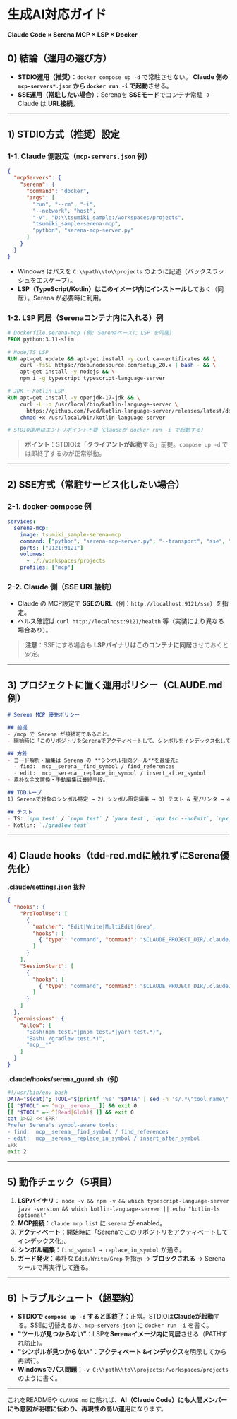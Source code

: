 # 生成AI対応ガイド

**Claude Code × Serena MCP × LSP × Docker**

## 0) 結論（運用の選び方）

* **STDIO運用（推奨）**：`docker compose up -d` で常駐させない。
  **Claude 側の `mcp-servers*.json` から `docker run -i` で起動**させる。
* **SSE運用（常駐したい場合）**：Serenaを **SSEモード**でコンテナ常駐 → Claude は **URL接続**。

---

## 1) STDIO方式（推奨）設定

### 1-1. Claude 側設定（`mcp-servers.json` 例）

```json
{
  "mcpServers": {
    "serena": {
      "command": "docker",
      "args": [
        "run", "--rm", "-i",
        "--network", "host",
        "-v", "D:\\tsumiki_sample:/workspaces/projects",
        "tsumiki_sample-serena-mcp",
        "python", "serena-mcp-server.py"
      ]
    }
  }
}
```

* Windows はパスを `C:\\path\\to\\projects` のように記述（バックスラッシュをエスケープ）。
* **LSP（TypeScript/Kotlin）はこのイメージ内にインストール**しておく（同居）。Serena が必要時に利用。

### 1-2. LSP 同居（Serenaコンテナ内に入れる）例

```Dockerfile
# Dockerfile.serena-mcp (例: Serenaベースに LSP を同居)
FROM python:3.11-slim

# Node/TS LSP
RUN apt-get update && apt-get install -y curl ca-certificates && \
    curl -fsSL https://deb.nodesource.com/setup_20.x | bash - && \
    apt-get install -y nodejs && \
    npm i -g typescript typescript-language-server

# JDK + Kotlin LSP
RUN apt-get install -y openjdk-17-jdk && \
    curl -L -o /usr/local/bin/kotlin-language-server \
      https://github.com/fwcd/kotlin-language-server/releases/latest/download/server && \
    chmod +x /usr/local/bin/kotlin-language-server

# STDIO運用はエントリポイント不要（Claudeが docker run -i で起動する）
```

> **ポイント**：STDIOは「**クライアントが起動**する」前提。`compose up -d` では即終了するのが正常挙動。

---

## 2) SSE方式（常駐サービス化したい場合）

### 2-1. docker-compose 例

```yaml
services:
  serena-mcp:
    image: tsumiki_sample-serena-mcp
    command: ["python", "serena-mcp-server.py", "--transport", "sse", "--port", "9121", "--host", "0.0.0.0"]
    ports: ["9121:9121"]
    volumes:
      - ./:/workspaces/projects
    profiles: ["mcp"]
```

### 2-2. Claude 側（SSE URL接続）

* Claude の MCP設定で **SSEのURL**（例：`http://localhost:9121/sse`）を指定。
* ヘルス確認は `curl http://localhost:9121/health` 等（実装により異なる場合あり）。

> **注意**：SSEにする場合も **LSPバイナリはこのコンテナに同居**させておくと安定。

---

## 3) プロジェクトに置く運用ポリシー（CLAUDE.md 例）

```md
# Serena MCP 優先ポリシー

## 前提
- /mcp で Serena が接続可であること。
- 開始時に「このリポジトリをSerenaでアクティベートして、シンボルをインデックス化してから作業して」。

## 方針
- コード解析・編集は Serena の **シンボル指向ツール**を最優先:
  - find:  mcp__serena__find_symbol / find_references
  - edit:  mcp__serena__replace_in_symbol / insert_after_symbol
- 素朴な全文置換・手動編集は最終手段。

## TDDループ
1) Serenaで対象のシンボル特定 → 2) シンボル限定編集 → 3) テスト & 型/リンタ → 4) リファクタ

## テスト
- TS: `npm test` / `pnpm test` / `yarn test`, `npx tsc --noEmit`, `npx eslint . --fix`
- Kotlin: `./gradlew test`
```

---

## 4) Claude hooks（tdd-red.mdに触れずにSerena優先化）

**.claude/settings.json 抜粋**

```json
{
  "hooks": {
    "PreToolUse": [
      {
        "matcher": "Edit|Write|MultiEdit|Grep",
        "hooks": [
          { "type": "command", "command": "$CLAUDE_PROJECT_DIR/.claude/hooks/serena_guard.sh" }
        ]
      }
    ],
    "SessionStart": [
      {
        "hooks": [
          { "type": "command", "command": "$CLAUDE_PROJECT_DIR/.claude/hooks/serena_prime.sh" }
        ]
      }
    ]
  },
  "permissions": {
    "allow": [
      "Bash(npm test.*|pnpm test.*|yarn test.*)",
      "Bash(./gradlew test.*)",
      "mcp__*"
    ]
  }
}
```

**.claude/hooks/serena_guard.sh（例）**

```bash
#!/usr/bin/env bash
DATA="$(cat)"; TOOL="$(printf '%s' "$DATA" | sed -n 's/.*\"tool_name\":\"\([^\"]*\)\".*/\1/p')"
[[ "$TOOL" =~ ^mcp__serena__ ]] && exit 0
[[ "$TOOL" =~ ^(Read|Glob)$ ]] && exit 0
cat 1>&2 <<'ERR'
Prefer Serena's symbol-aware tools:
- find:  mcp__serena__find_symbol / find_references
- edit:  mcp__serena__replace_in_symbol / insert_after_symbol
ERR
exit 2
```

---

## 5) 動作チェック（5項目）

1. **LSPバイナリ**：
   `node -v && npm -v && which typescript-language-server`
   `java -version && which kotlin-language-server || echo "kotlin-ls optional"`
2. **MCP接続**：`claude mcp list` に `serena` が enabled。
3. **アクティベート**：開始時に「Serenaでこのリポジトリをアクティベートしてインデックス化」。
4. **シンボル編集**：`find_symbol → replace_in_symbol` が通る。
5. **ガード発火**：素朴な `Edit/Write/Grep` を指示 → **ブロックされる** → Serenaツールで再実行して通る。

---

## 6) トラブルシュート（超要約）

* **STDIOで `compose up -d` すると即終了**：正常。STDIOは**Claudeが起動**する。SSEに切替えるか、`mcp-servers.json` に `docker run -i` を書く。
* **"ツールが見つからない"**：LSPを**Serenaイメージ内に同居**させる（PATHずれ防止）。
* **"シンボルが見つからない"**：**アクティベート &インデックス**を明示してから再試行。
* **Windowsでパス問題**：`-v C:\\path\\to\\projects:/workspaces/projects` のように書く。

---

これをREADMEや `CLAUDE.md` に貼れば、**AI（Claude Code）にも人間メンバーにも意図が明確に伝わり、再現性の高い運用**になります。
